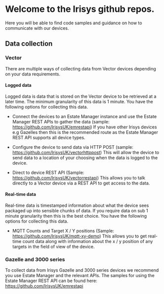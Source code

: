 # Welcome to the Irisys github repos.

Here you will be able to find code samples and guidance on how to communicate with our devices.


## Data collection

### Vector

There are multiple ways of collecting data from Vector devices depending on your data requirements.

#### Logged data

Logged data is data that is stored on the Vector device to be retrieved at a later time. The minimum granularity of this data is 1 minute. You have the following options for collecting this data.

* Connect the devices to an Estate Manager instance and use the Estate Manager REST APIs to gather the data (sample: https://github.com/IrisysUK/emrestapi) If you have other Irisys devices e.g Gazelles then this is the recommended route as the Estate Manager REST API supports all device types.

* Configure the device to send data via HTTP POST (sample: https://github.com/IrisysUK/vectorhttppost) This will allow the device to send data to a location of your choosing when the data is logged to the device.

* Direct to device REST API (Sample: https://github.com/IrisysUK/vectorrestapi) This allows you to talk directly to a Vector device via a REST API to get access to the data.

#### Real-time data

Real-time data is timestamped information about what the device sees packaged up into sensible chunks of data. If you require data on sub 1 minute granularity then this is the best choice. You have the following options for collecting this data.

* MQTT Counts and Target X / Y positions (Sample: https://github.com/IrisysUK/mqtt-xy-demo) This allows you to get real-time count data along with information about the x / y position of any targets in the field of view of the device.


### Gazelle and 3000 series

To collect data from Irisys Gazelle and 3000 series devices we recommend you use Estate Manager and the relevant APIs. The samples for using the Estate Manager REST API can be found here: https://github.com/IrisysUK/emrestapi
